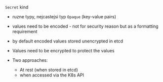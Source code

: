 `Secret` kind
- ruzne typy, nejcastejsi typ `Opaque` (key-value pairs)
- values need to be encoded - not for security reason but as a formatting requirement
- by default encoded values stored unencrypted in etcd

- Values need to be encrypted to protect the values
- Two approaches:
	- At rest (when stored in etcd)
	- when accessed via the K8s API